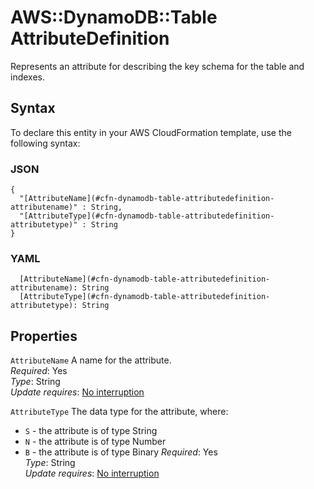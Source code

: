 # AWS::DynamoDB::Table AttributeDefinition<a name="aws-properties-dynamodb-table-attributedefinition"></a>

Represents an attribute for describing the key schema for the table and indexes\.

## Syntax<a name="aws-properties-dynamodb-table-attributedefinition-syntax"></a>

To declare this entity in your AWS CloudFormation template, use the following syntax:

### JSON<a name="aws-properties-dynamodb-table-attributedefinition-syntax.json"></a>

```
{
  "[AttributeName](#cfn-dynamodb-table-attributedefinition-attributename)" : String,
  "[AttributeType](#cfn-dynamodb-table-attributedefinition-attributetype)" : String
}
```

### YAML<a name="aws-properties-dynamodb-table-attributedefinition-syntax.yaml"></a>

```
  [AttributeName](#cfn-dynamodb-table-attributedefinition-attributename): String
  [AttributeType](#cfn-dynamodb-table-attributedefinition-attributetype): String
```

## Properties<a name="aws-properties-dynamodb-table-attributedefinition-properties"></a>

`AttributeName`  <a name="cfn-dynamodb-table-attributedefinition-attributename"></a>
A name for the attribute\.  
*Required*: Yes  
*Type*: String  
*Update requires*: [No interruption](https://docs.aws.amazon.com/AWSCloudFormation/latest/UserGuide/using-cfn-updating-stacks-update-behaviors.html#update-no-interrupt)

`AttributeType`  <a name="cfn-dynamodb-table-attributedefinition-attributetype"></a>
The data type for the attribute, where:  
+  `S` \- the attribute is of type String
+  `N` \- the attribute is of type Number
+  `B` \- the attribute is of type Binary
*Required*: Yes  
*Type*: String  
*Update requires*: [No interruption](https://docs.aws.amazon.com/AWSCloudFormation/latest/UserGuide/using-cfn-updating-stacks-update-behaviors.html#update-no-interrupt)